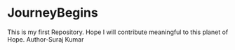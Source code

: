 # JourneyBegins
This is my first Repository. Hope I will contribute meaningful to this planet of Hope. 
Author-Suraj Kumar
